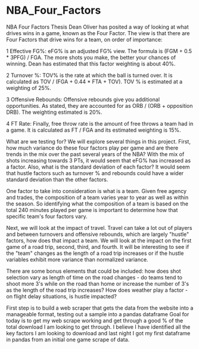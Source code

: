 # NBA_Four_Factors
NBA Four Factors
Thesis
Dean Oliver has posited a way of looking at what drives wins in a game, known as the Four Factor. The view is that there are Four Factors that drive wins for a team, on order of importance:

1 Effective FG%: eFG% is an adjusted FG% view. The formula is (FGM + 0.5 * 3PFG) / FGA. The more shots you make, the better your chances of winning. Dean has estimated that this factor weighting is about 40%.

2 Turnover %: TOV% is the rate at which the ball is turned over. It is calculated as TOV / (FGA + 0.44 * FTA + TOV). TOV % is estimated at a weighting of 25%.

3 Offensive Rebounds: Offensive rebounds give you additional opportunities. As stated, they are accounted for as ORB / (ORB + opposition DRB). The weighting estimated is 20%.

4 FT Rate: Finally, free throw rate is the amount of free throws a team had in a game. It is calculated as FT / FGA and its estimated weighting is 15%.

What are we testing for?
We will explore several things in this project. First, how much variance do these four factors play per game and are there trends in the mix over the past several years of the NBA? With the mix of shots increasing towards 3 PTs, it would seem that eFG% has increased as a factor. Also, what is the standard deviation of each factor? It would seem that hustle factors such as turnover % and rebounds could have a wider standard deviation than the other factors.

One factor to take into consideration is what is a team. Given free agency and trades, the composition of a team varies year to year as well as within the season. So identifying what the composition of a team is based on the total 240 minutes played per game is important to determine how that specific team's four factors vary.

Next, we will look at the impact of travel. Travel can take a lot out of players and between turnovers and offensive rebounds, which are largely "hustle" factors, how does that impact a team. We will look at the impact on the first game of a road trip, second, third, and fourth. It will be interesting to see if the "team" changes as the length of a road trip increases or if the hustle variables exhibit more variance than normalized variance.

There are some bonus elements that could be included: how does shot selection vary as length of time on the road changes - do teams tend to shoot more 3's while on the road than home or increase the number of 3's as the length of the road trip increases? How does weather play a factor - on flight delay situations, is hustle impacted?

First step is to build a web scraper that gets the data from the website into a manageable format, testing out a sample into a pandas dataframe
Goal for today is to get my web scrape working and get through a good % of the total download I am looking to get through. I believe I have identified all the key factors I am looking to download and last night I got my first dataframe in pandas from an initial one game scrape of data.